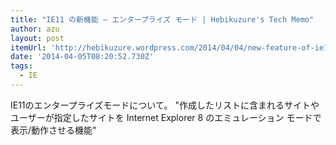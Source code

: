 ```yaml
---
title: "IE11 の新機能 – エンタープライズ モード | Hebikuzure's Tech Memo"
author: azu
layout: post
itemUrl: 'http://hebikuzure.wordpress.com/2014/04/04/new-feature-of-ie11-enterprise-mode/'
date: '2014-04-05T08:20:52.730Z'
tags:
  - IE
---
```

IE11のエンタープライズモードについて。
"作成したリストに含まれるサイトやユーザーが指定したサイトを Internet Explorer 8 のエミュレーション モードで表示/動作させる機能"
